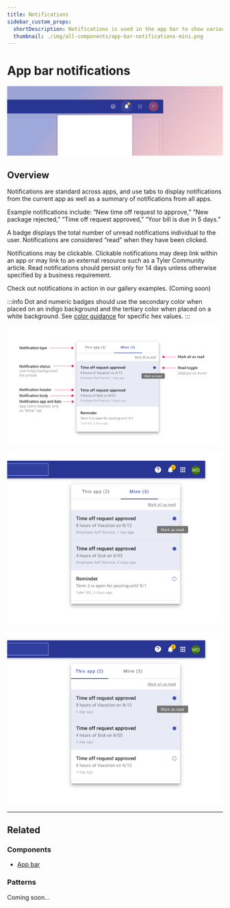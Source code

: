 ```yaml
---
title: Notifications
sidebar_custom_props:
  shortDescription: Notifications is used in the app bar to show various system notifications for the user.
  thumbnail: ./img/all-components/app-bar-notifications-mini.png
---
```


# App bar notifications

<ComponentVisual storybookUrl="https://forge.tylerdev.io/main/?path=/docs/components-app-bar-notifications--docs">

![](./images/app-bar-notifications.png)

</ComponentVisual>

## Overview

Notifications are standard across apps, and use tabs to display notifications from the current app as well as a summary of notifications from all apps. 

Example notifications include: “New time off request to approve,” “New package rejected,” “Time off request approved,” “Your bill is due in 5 days.”

A badge displays the total number of unread notifications individual to the user. Notifications are considered “read” when they have been clicked.  

Notifications may be clickable. Clickable notifications may deep link within an app or may link to an external resource such as a Tyler Community article. Read notifications should persist only for 14 days unless otherwise specified by a business requirement. 

Check out notifications in action in our gallery examples. (Coming soon)

:::info
Dot and numeric badges should use the secondary color when placed on an indigo background and the tertiary color when placed on a white background. See [color guidance](/styles/color) for specific hex values.
:::

<ImageBlock maxWidth="600px">

![All notifications in the app bar".](./images/notification-anatomy.png)

</ImageBlock>

<ImageBlock maxWidth="450px" caption="The notification dropdown displays a tab for all a user's notifications.">

!["My" notifications in the app bar".](./images/desktop-omni-notifications-mine.png)

</ImageBlock>

<ImageBlock maxWidth="450px" caption="The notification dropdown displays a tab for all notifications in the app a user is currently working in.">

![All notifications in the app bar".](./images/desktop-omni-notifications-this-app.png)

</ImageBlock>

---

## Related 

### Components

- [App bar](/components/app-bar/app-bar)

### Patterns

Coming soon...
